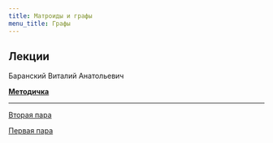 ```yaml
---
title: Матроиды и графы
menu_title: Графы
---
```


## Лекции

Баранский Виталий Анатольевич

**[Методичка](book.pdf)**

---

[Вторая пара](lectures/2)

[Первая пара](lectures/1)